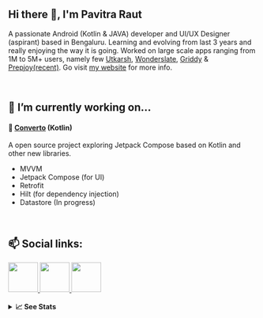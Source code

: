 ## Hi there 👋, I'm Pavitra Raut

A passionate Android (Kotlin & JAVA) developer and UI/UX Designer (aspirant) based in Bengaluru. Learning and evolving from last 3 years and really enjoying the way it is going. Worked on large scale apps ranging from 1M to 5M+ users, namely few [Utkarsh](https://play.google.com/store/apps/details?id=com.utkarshnew.android), [Wonderslate](https://play.google.com/store/apps/details?id=com.wonderslate.wonderpublish), [Griddy](https://play.google.com/store/apps/details?id=mws.photography.ninecutsquaregrid.forinstagram) & [Prepjoy(recent)](https://play.google.com/store/apps/details?id=com.wonderslate.prepjoy). Go visit [my website](https://rex50.github.io/) for more info.

<br>

## 🔭 I’m currently working on...

#### 📝 [Converto](https://github.com/rex50/Converto) (Kotlin)
A open source project exploring Jetpack Compose based on Kotlin and other new libraries.
- MVVM
- Jetpack Compose (for UI)
- Retrofit
- Hilt (for dependency injection)
- Datastore (In progress)

<br>

## 📫 Social links:
<a href="https://www.linkedin.com/in/pavitra-raut/">
  <img width="60" height="60" src="https://img.icons8.com/color/100/000000/linkedin.png"/> 
</a>
<a href="https://www.instagram.com/rex50.codes/">
  <img width="60" height="60" src="https://img.icons8.com/fluency/100/000000/instagram-new.png"/>
</a>
<a href="https://www.behance.net/rex50">
  <img width="60" height="60" src="https://img.icons8.com/color/100/000000/behance.png"/>
</a>

<br>
<br>

<details>
  <summary><b>📈 See Stats</b></summary>
  <p> 
    <div>
      <img width="45%" src="https://github-readme-stats.vercel.app/api?username=rex50&show_icons=true&theme=outrun" alt="Pavitra Raut | Github stats">
      <img width="45%"src="http://github-readme-streak-stats.herokuapp.com?user=rex50&theme=buefy-dark&date_format=M%20j%5B%2C%20Y%5D" alt="Pavitra Raut | Github streaks" />
      <img width="45%" src="https://github-readme-stats.vercel.app/api/top-langs?username=rex50&show_icons=true&locale=en&layout=compact&theme=outrun" alt="Pavitra Raut | Most used Languages">
    </div>
  </p>
</details>
